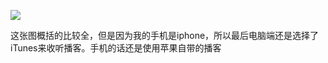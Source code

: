 ![](https://s2.loli.net/2024/04/16/6gvnR4rZhMxamNo.png)

这张图概括的比较全，但是因为我的手机是iphone，所以最后电脑端还是选择了iTunes来收听播客。手机的话还是使用苹果自带的播客